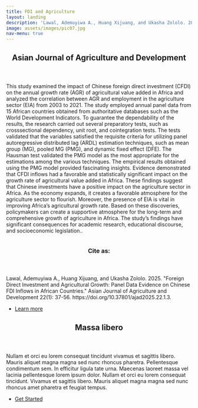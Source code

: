 ```yaml
---
title: FDI and Agriculture
layout: landing
description: 'Lawal, Ademuyiwa A., Huang Xijuang, and Ukasha Zololo. 2025. "Foreign Direct Investment and Agricultural Growth: Panel Data Evidence on Chinese FDI Inflows in African Countries." Asian Journal of Agriculture and Development 22(1): 37-56. https://doi.org/10.37801/ajad2025.22.1.3.'
image: assets/images/pic07.jpg
nav-menu: true
---
```


<!-- Main -->
<div id="main">

<!-- One -->
<section id="one">
	<div class="inner">
		<header class="major">
			<h2>Asian Journal of Agriculture and Development</h2>
		</header>
		<p>This study examined the impact of Chinese foreign direct investment (CFDI) on the annual growth rate (AGR) of agricultural value added in Africa and analyzed the correlation between AGR and employment in the agriculture sector (EIA) from 2003 to 2021. The study employed annual panel data from 15 African countries obtained from authoritative databases such as the World Development Indicators. To guarantee the dependability of the results, the research carried out several preparatory tests, such as crosssectional 
dependency, unit root, and cointegration tests. The tests validated that the variables satisfied the requisite criteria for utilizing panel autoregressive distributed lag (ARDL) estimation techniques, such as mean group (MG), pooled MG (PMG), and dynamic fixed effect (DFE). The Hausman test validated the PMG model as the most appropriate for the estimations among the various techniques. The empirical results obtained using the PMG model provided fascinating insights. Evidence demonstrated that CFDI inflows had a favorable and statistically significant impact on the growth rate of agricultural value added in Africa. These findings suggest that Chinese investments have a positive impact on the agriculture sector in Africa. As the economy expands, it creates a favorable atmosphere for the agriculture sector to flourish. Moreover, the presence of EIA is vital in improving Africa’s agricultural growth rate. Based on these discoveries, policymakers can create a supportive atmosphere for the long-term and comprehensive growth of agriculture in Africa. The study’s findings have significant consequences for academic research, educational discourse, and socioeconomic legislation..</p>
	</div>
</section>

<!-- Two -->
<section id="two" class="spotlights">
	<section>
		<a href="generic.html" class="image">
			<img src="{% link assets/images/pic08.jpg %}" alt="" data-position="center center" />
		</a>
		<div class="content">
			<div class="inner">
				<header class="major">
					<h3>Cite as:</h3>
				</header>
				<p>Lawal, Ademuyiwa A., Huang Xijuang, and Ukasha Zololo. 2025. "Foreign Direct Investment and Agricultural Growth: Panel Data Evidence on Chinese FDI Inflows in African Countries." Asian Journal of Agriculture and Development 22(1): 37-56. https://doi.org/10.37801/ajad2025.22.1.3.</p>
				<ul class="actions">
					<li><a href="generic.html" class="button">Learn more</a></li>
				</ul>
			</div>
		</div>
	</section>

	
</section>

<!-- Three -->
<section id="three">
	<div class="inner">
		<header class="major">
			<h2>Massa libero</h2>
		</header>
		<p>Nullam et orci eu lorem consequat tincidunt vivamus et sagittis libero. Mauris aliquet magna magna sed nunc rhoncus pharetra. Pellentesque condimentum sem. In efficitur ligula tate urna. Maecenas laoreet massa vel lacinia pellentesque lorem ipsum dolor. Nullam et orci eu lorem consequat tincidunt. Vivamus et sagittis libero. Mauris aliquet magna magna sed nunc rhoncus amet pharetra et feugiat tempus.</p>
		<ul class="actions">
			<li><a href="generic.html" class="button next">Get Started</a></li>
		</ul>
	</div>
</section>

</div>
